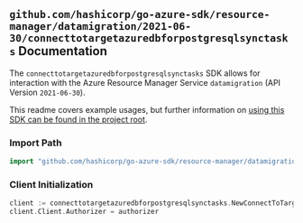 
## `github.com/hashicorp/go-azure-sdk/resource-manager/datamigration/2021-06-30/connecttotargetazuredbforpostgresqlsynctasks` Documentation

The `connecttotargetazuredbforpostgresqlsynctasks` SDK allows for interaction with the Azure Resource Manager Service `datamigration` (API Version `2021-06-30`).

This readme covers example usages, but further information on [using this SDK can be found in the project root](https://github.com/hashicorp/go-azure-sdk/tree/main/docs).

### Import Path

```go
import "github.com/hashicorp/go-azure-sdk/resource-manager/datamigration/2021-06-30/connecttotargetazuredbforpostgresqlsynctasks"
```


### Client Initialization

```go
client := connecttotargetazuredbforpostgresqlsynctasks.NewConnectToTargetAzureDbForPostgreSqlSyncTasksClientWithBaseURI("https://management.azure.com")
client.Client.Authorizer = authorizer
```

